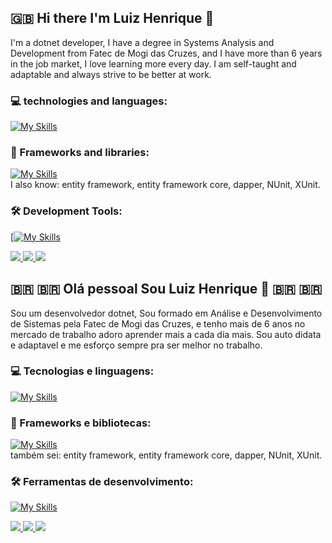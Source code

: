 ## :uk: Hi there I'm Luiz Henrique 👋

I'm a dotnet developer, I have a degree in Systems Analysis and Development from Fatec de Mogi das Cruzes, and I have more than 6 years in the job market, I love learning more every day. I am self-taught and adaptable and always strive to be better at work.

### 💻 technologies and languages: 
[![My Skills](https://skillicons.dev/icons?i=html,css,js,ts,cs,sass,py,flutter,nodejs,mysql,postgresql,dynamodb,firebase,sqlite&perline=5)](https://skillicons.dev)

### 🚀 Frameworks and libraries:
[![My Skills](https://skillicons.dev/icons?i=dotnet,express,npm,yarn,prisma,angular,bootstrap,jquery,rabbitmq,opencv,selenium&perline=5)](https://skillicons.dev)
<br/>I also know: entity framework, entity framework core, dapper, NUnit, XUnit.

### 🛠️  Development Tools:
[[![My Skills](https://skillicons.dev/icons?i=git,github,gitlab,linux,vscode,postman,git,docker,kubernetes,aws,azure,figma,openshift,nginx,powershell,raspberrypi,redhat,ubuntu,vim,visualstudio,vscode,windows,yarn&perline=5)](https://skillicons.dev)


<p align="left">
  <a href="mailto:lhenrique_diniz@hotmail.com" title="Outlook">
    <img src="https://img.shields.io/badge/-Outlook-0000FF?style=flat-square&labelColor=0000FF&logo=outlook&logoColor=white"/>
  </a>
  <a href="https://www.linkedin.com/in/luiz-henrique-539b0674/" title="LinkedIn">
    <img src="https://img.shields.io/badge/-Linkedin-0e76a8?style=flat-square&logo=Linkedin&logoColor=white"/>
  </a>
  <a href="https://wa.me/5511935000584" title="WhatsApp">
    <img src="https://img.shields.io/badge/-WhatsApp-25D366?style=flat-square&labelColor=25D366&logo=whatsapp&logoColor=white"/>
  </a>
</p>

## 🇧🇷 :brazil:  Olá pessoal Sou Luiz Henrique 👋 🇧🇷 🇧🇷

Sou um desenvolvedor dotnet, Sou formado em Análise e Desenvolvimento de Sistemas pela Fatec de Mogi das Cruzes, e tenho mais de 6 anos no mercado de trabalho adoro aprender mais a cada dia mais. Sou auto didata e adaptavel e me esforço sempre pra ser melhor no trabalho. 

### 💻 Tecnologias e linguagens: 
[![My Skills](https://skillicons.dev/icons?i=html,css,js,ts,cs,sass,py,flutter,nodejs,mysql,postgresql,dynamodb,firebase,sqlite&perline=5)](https://skillicons.dev)

### 🚀 Frameworks e bibliotecas:
[![My Skills](https://skillicons.dev/icons?i=dotnet,express,npm,yarn,prisma,angular,bootstrap,jquery,rabbitmq,opencv,selenium&perline=5)](https://skillicons.dev)
<br/>também sei: entity framework, entity framework core, dapper, NUnit, XUnit.

### 🛠️ Ferramentas de desenvolvimento:
[![My Skills](https://skillicons.dev/icons?i=git,github,gitlab,linux,vscode,postman,git,docker,kubernetes,aws,azure,figma,openshift,nginx,powershell,raspberrypi,redhat,ubuntu,vim,visualstudio,vscode,windows,yarn&perline=5)](https://skillicons.dev)

<p align="left">
  <a href="mailto:lhenrique_diniz@hotmail.com" title="Outlook">
    <img src="https://img.shields.io/badge/-Outlook-0000FF?style=flat-square&labelColor=0000FF&logo=outlook&logoColor=white"/>
  </a>
  <a href="https://www.linkedin.com/in/luiz-henrique-539b0674/" title="LinkedIn">
    <img src="https://img.shields.io/badge/-Linkedin-0e76a8?style=flat-square&logo=Linkedin&logoColor=white"/>
  </a>
  <a href="https://wa.me/5511935000584" title="WhatsApp">
    <img src="https://img.shields.io/badge/-WhatsApp-25D366?style=flat-square&labelColor=25D366&logo=whatsapp&logoColor=white"/>
  </a>
</p>
 <!--
**Luiz-HSSD/Luiz-HSSD** is a ✨ _special_ ✨ repository because its `README.md` (this file) appears on your GitHub profile.

Here are some ideas to get you started:

- 🔭 I’m currently working on ...
- 🌱 I’m currently learning ...
- 👯 I’m looking to collaborate on ...
- 🤔 I’m looking for help with ...
- 💬 Ask me about ...
- 📫 How to reach me: ...
- 😄 Pronouns: ...
- ⚡ Fun fact: ...
-->
